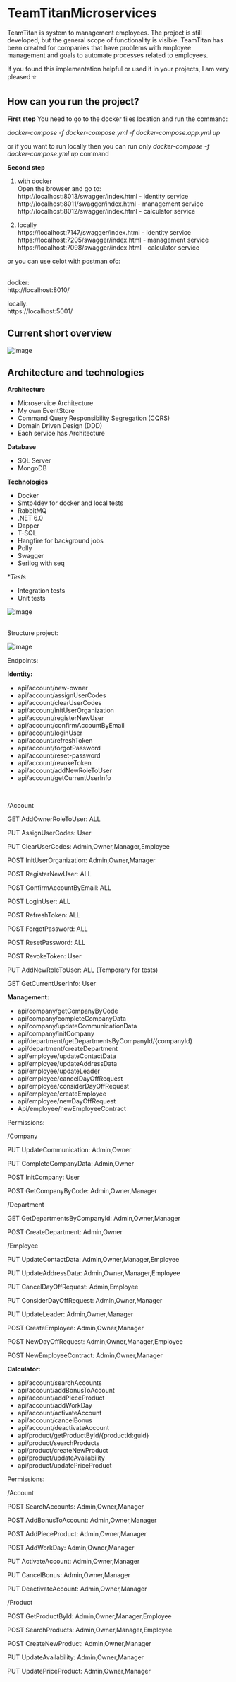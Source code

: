 # TeamTitanMicroservices 

TeamTitan is system to management employees. The project is still developed, but the general scope of functionality is visible. TeamTitan has been created for companies that have problems with employee management and goals to automate processes related to employees.

If you found this implementation helpful or used it in your projects, I am very pleased ⭐️

## How can you run the project?

**First step**
You need to go to the docker files location and run the command:

*docker-compose -f docker-compose.yml -f docker-compose.app.yml up*

or if you want to run locally then you can run only *docker-compose -f docker-compose.yml up* command 

**Second step**
1. with docker  </br>
Open the browser and go to: </br>
http://localhost:8013/swagger/index.html - identity service </br>
http://localhost:8011/swagger/index.html - management service </br>
http://localhost:8012/swagger/index.html - calculator service </br>

2. locally </br>
 https://localhost:7147/swagger/index.html - identity service </br>
 https://localhost:7205/swagger/index.html - management service </br>
 https://localhost:7098/swagger/index.html - calculator service </br>

or you can use celot with postman ofc: </br> </br>

docker: </br>
http://localhost:8010/ </br>

locally: </br>
https://localhost:5001/ </br>

## Current short overview

![image](https://user-images.githubusercontent.com/81367371/234418288-fd850549-6282-4743-ae4b-e39d5d5857c8.png)



## Architecture and technologies


**Architecture**

<ul>
<li>Microservice Architecture</li>
<li>My own EventStore</li>
<li>Command Query Responsibility Segregation (CQRS)</li>
<li>Domain Driven Design (DDD)</li>
<li>Each service has Architecture</li>
</ul>


**Database**

<ul>
<li>SQL Server</li>
<li>MongoDB</li>
</ul>
 
**Technologies**

<ul>
<li>Docker</li>
<li>Smtp4dev for docker and local tests</li>
<li>RabbitMQ</li>
<li>.NET 6.0</li>
<li>Dapper</li>
<li>T-SQL</li>
<li>Hangfire for background jobs</li>
<li>Polly</li>
<li>Swagger</li>
<li>Serilog with seq</li>
</ul>

**Tests*
<ul>
<li>Integration tests</li>
<li>Unit tests</li>
</ul>

![image](https://user-images.githubusercontent.com/81367371/234428091-14395b6b-a846-411f-b359-26cf0adfd3ed.png)

 </br>
Structure project: 

![image](https://user-images.githubusercontent.com/81367371/234428763-5d403ea0-5547-454e-bee7-4d6667ed7a38.png)


Endpoints:

**Identity:**
<ul>
<li>api/account/new-owner</li> 
<li>api/account/assignUserCodes</li>
<li>api/account/clearUserCodes</li>
<li>api/account/initUserOrganization</li>
<li>api/account/registerNewUser</li>
<li>api/account/confirmAccountByEmail</li>
<li>api/account/loginUser</li>
<li>api/account/refreshToken</li>
<li>api/account/forgotPassword</li>
<li>api/account/reset-password</li>
<li>api/account/revokeToken</li>
<li>api/account/addNewRoleToUser</li>
<li>api/account/getCurrentUserInfo</li>
</ul> </br>

/Account  

GET AddOwnerRoleToUser: ALL </br>

PUT AssignUserCodes: User 

PUT ClearUserCodes: Admin,Owner,Manager,Employee

POST InitUserOrganization: Admin,Owner,Manager 

POST RegisterNewUser: ALL

POST ConfirmAccountByEmail: ALL

POST LoginUser: ALL

POST RefreshToken: ALL

POST ForgotPassword: ALL

POST ResetPassword: ALL 

POST RevokeToken: User 

PUT AddNewRoleToUser: ALL (Temporary for tests)

GET GetCurrentUserInfo: User 
 
**Management:**

<ul>
<li>api/company/getCompanyByCode</li>  
<li>api/company/completeCompanyData</li>  
<li>api/company/updateCommunicationData</li>  
<li>api/company/initCompany</li>  
<li>api/department/getDepartmentsByCompanyId/{companyId}</li>  
<li>api/department/createDepartment</li>  
<li>api/employee/updateContactData</li>  
<li>api/employee/updateAddressData</li>  
<li>api/employee/updateLeader</li>  
<li>api/employee/cancelDayOffRequest</li>  
<li>api/employee/considerDayOffRequest</li>  
<li>api/employee/createEmployee</li>  
<li>api/employee/newDayOffRequest</li> 
<li>Api/employee/newEmployeeContract</li> 
</ul>


Permissions:


/Company 

PUT UpdateCommunication: Admin,Owner 

PUT CompleteCompanyData: Admin,Owner 

POST InitCompany: User 

POST GetCompanyByCode: Admin,Owner,Manager 

 

/Department 

GET GetDepartmentsByCompanyId: Admin,Owner,Manager 

POST CreateDepartment: Admin,Owner 

 

/Employee 


PUT UpdateContactData: Admin,Owner,Manager,Employee 

PUT UpdateAddressData: Admin,Owner,Manager,Employee 

PUT CancelDayOffRequest: Admin,Employee 

PUT ConsiderDayOffRequest: Admin,Owner,Manager 

PUT UpdateLeader: Admin,Owner,Manager 

POST CreateEmployee: Admin,Owner,Manager 

POST NewDayOffRequest: Admin,Owner,Manager,Employee 

POST NewEmployeeContract: Admin,Owner,Manager 

 

**Calculator:**

<ul>
<li>api/account/searchAccounts</li> 
<li>api/account/addBonusToAccount</li>
<li>api/account/addPieceProduct</li>
<li>api/account/addWorkDay</li>
<li>api/account/activateAccount</li>
<li>api/account/cancelBonus</li>
<li>api/account/deactivateAccount</li>
<li>api/product/getProductById/{productId:guid}</li>
<li>api/product/searchProducts</li>
<li>api/product/createNewProduct</li>
<li>api/product/updateAvailability</li>
<li>api/product/updatePriceProduct</li>
</ul>


Permissions:


/Account 

POST SearchAccounts: Admin,Owner,Manager 

POST AddBonusToAccount: Admin,Owner,Manager 

POST AddPieceProduct: Admin,Owner,Manager 

POST AddWorkDay: Admin,Owner,Manager 

PUT ActivateAccount: Admin,Owner,Manager 

PUT CancelBonus: Admin,Owner,Manager 

PUT DeactivateAccount: Admin,Owner,Manager 

/Product 

POST GetProductById: Admin,Owner,Manager,Employee 

POST SearchProducts: Admin,Owner,Manager,Employee 

POST CreateNewProduct: Admin,Owner,Manager 

PUT UpdateAvailability: Admin,Owner,Manager 

PUT UpdatePriceProduct: Admin,Owner,Manager 




